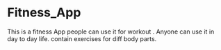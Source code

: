 # Fitness_App
This is a fitness App people can use it for workout .
Anyone can use it in day to day life. 
contain exercises for diff body parts. 
